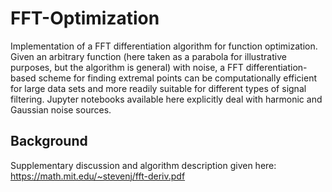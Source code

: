 # FFT-Optimization
Implementation of a FFT differentiation algorithm for function optimization.  Given an arbitrary function (here taken as a parabola for illustrative purposes, but the algorithm is general) with noise, a FFT differentiation-based scheme for finding extremal points can be computationally efficient for large data sets and more readily suitable for different types of signal filtering.  Jupyter notebooks available here explicitly deal with harmonic and Gaussian noise sources.

## Background
Supplementary discussion and algorithm description given here: https://math.mit.edu/~stevenj/fft-deriv.pdf
